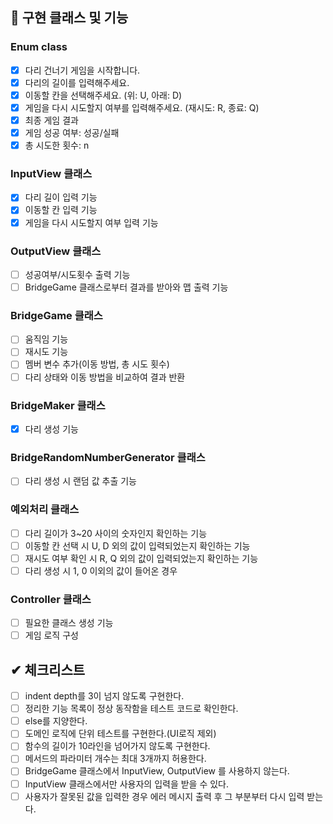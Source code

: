 ## 📢 구현 클래스 및 기능
### Enum class
- [x] 다리 건너기 게임을 시작합니다.
- [x] 다리의 길이를 입력해주세요.
- [x] 이동할 칸을 선택해주세요. (위: U, 아래: D)
- [x] 게임을 다시 시도할지 여부를 입력해주세요. (재시도: R, 종료: Q)
- [x] 최종 게임 결과
- [x] 게임 성공 여부: 성공/실패
- [x] 총 시도한 횟수: n
 
### InputView 클래스
- [x] 다리 길이 입력 기능
- [x] 이동할 칸 입력 기능
- [x] 게임을 다시 시도할지 여부 입력 기능

### OutputView 클래스
- [ ] 성공여부/시도횟수 출력 기능
- [ ] BridgeGame 클래스로부터 결과를 받아와 맵 출력 기능

### BridgeGame 클래스
- [ ] 움직임 기능
- [ ] 재시도 기능
- [ ] 멤버 변수 추가(이동 방법, 총 시도 횟수)
- [ ] 다리 상태와 이동 방법을 비교하여 결과 반환

### BridgeMaker 클래스
- [x] 다리 생성 기능

### BridgeRandomNumberGenerator 클래스
- [ ] 다리 생성 시 랜덤 값 추출 기능

### 예외처리 클래스
- [ ] 다리 길이가 3~20 사이의 숫자인지 확인하는 기능
- [ ] 이동할 칸 선택 시 U, D 외의 값이 입력되었는지 확인하는 기능
- [ ] 재시도 여부 확인 시 R, Q 외의 값이 입력되었는지 확인하는 기능
- [ ] 다리 생성 시 1, 0 이외의 값이 들어온 경우

### Controller 클래스
- [ ] 필요한 클래스 생성 기능
- [ ] 게임 로직 구성

## ✔ 체크리스트
- [ ] indent depth를 3이 넘지 않도록 구현한다.
- [ ] 정리한 기능 목록이 정상 동작함을 테스트 코드로 확인한다.
- [ ] else를 지양한다.
- [ ] 도메인 로직에 단위 테스트를 구현한다.(UI로직 제외)
- [ ] 함수의 길이가 10라인을 넘어가지 않도록 구현한다.
- [ ] 메서드의 파라미터 개수는 최대 3개까지 허용한다.
- [ ] BridgeGame 클래스에서 InputView, OutputView 를 사용하지 않는다.
- [ ] InputView 클래스에서만 사용자의 입력을 받을 수 있다.
- [ ] 사용자가 잘못된 값을 입력한 경우 에러 메시지 출력 후 그 부분부터 다시 입력 받는다.